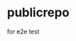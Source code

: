 # publicrepo
for e2e test










































































































































































































































































































































































































































































































































































































































































































































































































































































































































































































































































































































































































































































































































































































































































































































































































































































































































































































































































































































































































































































































































































































































































































































































































































